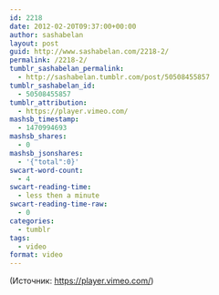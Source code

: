 ```yaml
---
id: 2218
date: 2012-02-20T09:37:00+00:00
author: sashabelan
layout: post
guid: http://www.sashabelan.com/2218-2/
permalink: /2218-2/
tumblr_sashabelan_permalink:
  - http://sashabelan.tumblr.com/post/50508455857
tumblr_sashabelan_id:
  - 50508455857
tumblr_attribution:
  - https://player.vimeo.com/
mashsb_timestamp:
  - 1470994693
mashsb_shares:
  - 0
mashsb_jsonshares:
  - '{"total":0}'
swcart-word-count:
  - 4
swcart-reading-time:
  - less then a minute
swcart-reading-time-raw:
  - 0
categories:
  - tumblr
tags:
  - video
format: video
---
```

<div class="attribution">
  (<span>Источник:</span> <a href="https://player.vimeo.com/">https://player.vimeo.com/</a>)
</div>